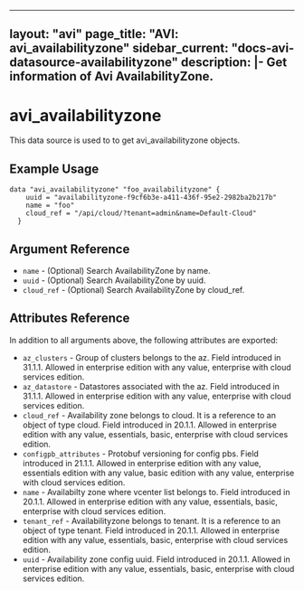 <!--
    Copyright 2021 VMware, Inc.
    SPDX-License-Identifier: Mozilla Public License 2.0
-->
---
layout: "avi"
page_title: "AVI: avi_availabilityzone"
sidebar_current: "docs-avi-datasource-availabilityzone"
description: |-
  Get information of Avi AvailabilityZone.
---

# avi_availabilityzone

This data source is used to to get avi_availabilityzone objects.

## Example Usage

```hcl
data "avi_availabilityzone" "foo_availabilityzone" {
    uuid = "availabilityzone-f9cf6b3e-a411-436f-95e2-2982ba2b217b"
    name = "foo"
    cloud_ref = "/api/cloud/?tenant=admin&name=Default-Cloud"
  }
```

## Argument Reference

* `name` - (Optional) Search AvailabilityZone by name.
* `uuid` - (Optional) Search AvailabilityZone by uuid.
* `cloud_ref` - (Optional) Search AvailabilityZone by cloud_ref.
  
## Attributes Reference

In addition to all arguments above, the following attributes are exported:

* `az_clusters` - Group of clusters belongs to the az. Field introduced in 31.1.1. Allowed in enterprise edition with any value, enterprise with cloud services edition.
* `az_datastore` - Datastores associated with the az. Field introduced in 31.1.1. Allowed in enterprise edition with any value, enterprise with cloud services edition.
* `cloud_ref` - Availability zone belongs to cloud. It is a reference to an object of type cloud. Field introduced in 20.1.1. Allowed in enterprise edition with any value, essentials, basic, enterprise with cloud services edition.
* `configpb_attributes` - Protobuf versioning for config pbs. Field introduced in 21.1.1. Allowed in enterprise edition with any value, essentials edition with any value, basic edition with any value, enterprise with cloud services edition.
* `name` - Availabilty zone where vcenter list belongs to. Field introduced in 20.1.1. Allowed in enterprise edition with any value, essentials, basic, enterprise with cloud services edition.
* `tenant_ref` - Availabilityzone belongs to tenant. It is a reference to an object of type tenant. Field introduced in 20.1.1. Allowed in enterprise edition with any value, essentials, basic, enterprise with cloud services edition.
* `uuid` - Availability zone config uuid. Field introduced in 20.1.1. Allowed in enterprise edition with any value, essentials, basic, enterprise with cloud services edition.

